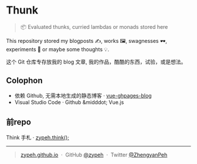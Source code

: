 # Thunk

> 📦 Evaluated thunks, curried lambdas or monads stored here

This repository stored my blogposts ✍️, works 🖼, swagnesses 🕶, experiments 🔮 or maybe some thoughts 💡.

这个 Git 仓库专存放我的 blog 文章, 我的作品，酷酷的东西，试验，或是想法。

## Colophon
- 依赖 Github, 无需本地生成的静态博客 &middot; [vue-ghpages-blog](https://github.com/viko16/vue-ghpages-blog)
- Visual Studio Code &middot; Github &midddot; Vue.js

## 前repo
Think 手札 &middot; [zypeh.think();](https://github.com/zypeh/think)

---

> [zypeh.github.io](https://zypeh.github.io) &nbsp;&middot;&nbsp;
> GitHub [@zypeh](https://github.com/zypeh) &nbsp;&middot;&nbsp;
> Twitter [@ZhengyanPeh](https://twitter.com/ZhengyanPeh)
